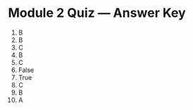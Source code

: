# Module 2 Quiz — Answer Key

1) B  
2) B  
3) C  
4) B  
5) C  
6) False  
7) True  
8) C  
9) B  
10) A

